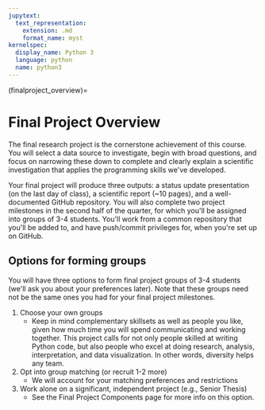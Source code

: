 ```yaml
---
jupytext:
  text_representation:
    extension: .md
    format_name: myst
kernelspec:
  display_name: Python 3
  language: python
  name: python3
---
```


(finalproject_overview)=

# Final Project Overview

The final research project is the cornerstone achievement of this course. You will select a data source to investigate, begin with broad questions, and focus on narrowing these down to complete and clearly explain a scientific investigation that applies the programming skills we've developed.

Your final project will produce three outputs: a status update presentation (on the last day of class), a scientific report (\~10 pages), and a well-documented GitHub repository. You will also complete two project milestones in the second half of the quarter, for which you'll be assigned into groups of 3-4 students. You'll work from a common repository that you'll be added to, and have push/commit privileges for, when you're set up on GitHub.


## Options for forming groups

You will have three options to form final project groups of 3-4 students (we'll ask you about your preferences later). Note that these groups need not be the same ones you had for your final project milestones.

1. Choose your own groups 
    - Keep in mind complementary skillsets as well as people you like, given how much time you will spend communicating and working together. This project calls for not only people skilled at writing Python code, but also people who excel at doing research, analysis, interpretation, and data visualization. In other words, diversity helps any team.
2. Opt into group matching (or recruit 1-2 more)
    - We will account for your matching preferences and restrictions
3. Work alone on a significant, independent project (e.g., Senior Thesis)
    - See the Final Project Components page for more info on this option.